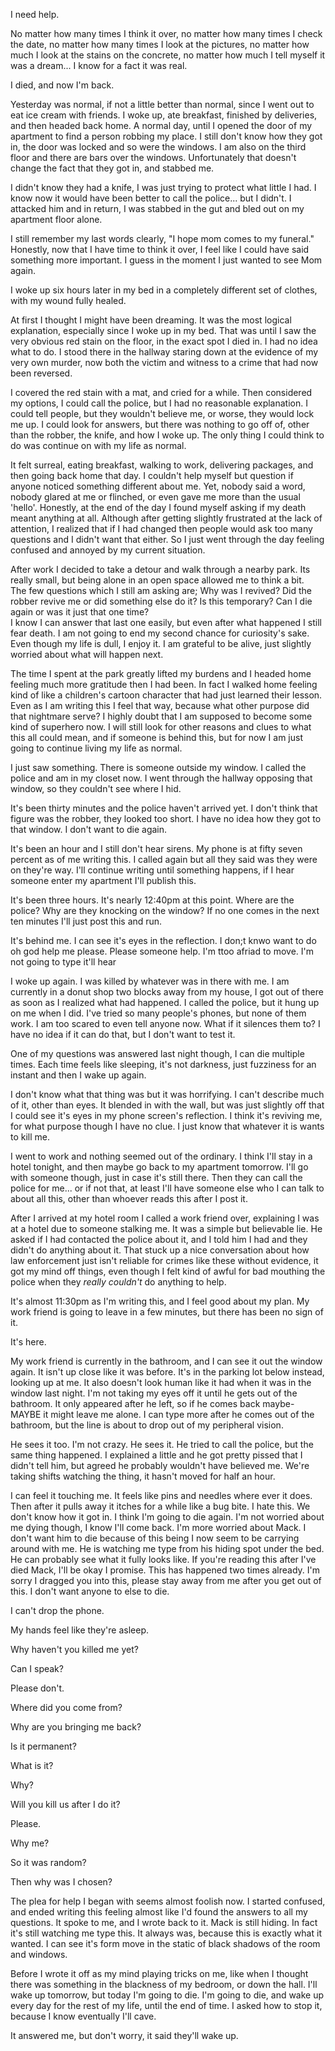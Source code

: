 I need help.

No matter how many times I think it over, no matter how many times I check the date, no matter how many times I look at the pictures, no matter how much I look at the stains on the concrete, no matter how much I tell myself it was a dream... I know for a fact it was real.

I died, and now I'm back.

Yesterday was normal, if not a little better than normal, since I went out to eat ice cream with friends. I woke up, ate breakfast, finished by deliveries, and then headed back home. A normal day, until I opened the door of my apartment to find a person robbing my place. I still don't know how they got in, the door was locked and so were the windows. I am also on the third floor and there are bars over the windows. Unfortunately that doesn't change the fact that they got in, and stabbed me.

I didn't know they had a knife, I was just trying to protect what little I had. I know now it would have been better to call the police... but I didn't. I attacked him and in return, I was stabbed in the gut and bled out on my apartment floor alone.

I still remember my last words clearly, "I hope mom comes to my funeral." Honestly, now that I have time to think it over, I feel like I could have said something more important. I guess in the moment I just wanted to see  Mom again.

I woke up six hours later in my bed in a completely different set of clothes, with my wound fully healed.

At first I thought I might have been dreaming. It was the most logical explanation, especially since I woke up in my bed. That was until I saw the very obvious red stain on the floor, in the exact spot I died in. I had no idea what to do. I stood there in the hallway staring down at the evidence of my very own murder, now both the victim and witness to a crime that had now been reversed.

I covered the red stain with a mat, and cried for a while. Then considered my options, I could call the police, but I had no reasonable explanation. I could tell people, but they wouldn't believe me, or worse, they would lock me up. I could look for answers, but there was nothing to go off of, other than the robber, the knife, and how I woke up. The only thing I could think to do was continue on with my life as normal.

It felt surreal, eating breakfast, walking to work, delivering packages, and then going back home that day. I couldn't help myself but question if anyone noticed something different about me. Yet, nobody said a word, nobody glared at me or flinched, or even gave me more than the usual 'hello'. Honestly, at the end of the day I found myself asking if my death meant anything at all. Although after getting slightly frustrated at the lack of attention, I realized that if I had changed then people would ask too many questions and I didn't want that either. So I just went through the day feeling confused and annoyed by my current situation.

After work I decided to take a detour and walk through a nearby park. Its really small, but being alone in an open space allowed me to think a bit.  
The few questions which I still am asking are; Why was I revived? Did the robber revive me or did something else do it? Is this temporary? Can I die again or was it just that one time?  
I know I can answer that last one easily, but even after what happened I still fear death. I am not going to end my second chance for curiosity's sake. Even though my life is dull, I enjoy it. I am grateful to be alive, just slightly worried about what will happen next.

The time I spent at the park greatly lifted my burdens and I headed home feeling much more gratitude then I had been. In fact I walked home feeling kind of like a children's cartoon character that had just learned their lesson. Even as I am writing this I feel that way, because what other purpose did that nightmare serve? I highly doubt that I am supposed to become some kind of superhero now. I will still look for other reasons and clues to what this all could mean, and if someone is behind this, but for now I am just going to continue living my life as normal.

I just saw something. There is someone outside my window. I called the police and am in my closet now. I went through the hallway opposing that window, so they couldn't see where I hid.

It's been thirty minutes and the police haven't arrived yet. I don't think that figure was the robber, they looked too short. I have no idea how they got to that window. I don't want to die again.

It's been an hour and I still don't hear sirens. My phone is at fifty seven percent as of me writing this. I called again but all they said was they were on they're way. I'll continue writing until something happens, if I hear someone enter my apartment I'll publish this.

It's been three hours. It's nearly 12:40pm at this point. Where are the police? Why are they knocking on the window? If no one comes in the next ten minutes I'll just post this and run.

It's behind me. I can see it's eyes in the reflection. I don;t knwo want to do oh god help me please. Please someone help. I'm ttoo afriad to move. I'm not going to type it'll hear

I woke up again. I was killed by whatever was in there with me. I am currently in a donut shop two blocks away from my house, I got out of there as soon as I realized what had happened. I called the police, but it hung up on me when I did. I've tried so many people's phones, but none of them work. I am too scared to even tell anyone now. What if it silences them to? I have no idea if it can do that, but I don't want to test it.

One of my questions was answered last night though, I can die multiple times. Each time feels like sleeping, it's not darkness, just fuzziness for an instant and then I wake up again.

I don't know what that thing was but it was horrifying. I can't describe much of it, other than eyes. It blended in with the wall, but was just slightly off that I could see it's eyes in my phone screen's reflection. I think it's reviving me, for what purpose though I have no clue. I just know that whatever it is wants to kill me. 

I went to work and nothing seemed out of the ordinary. I think I'll stay in a hotel tonight, and then maybe go back to my apartment tomorrow. I'll go with someone though, just in case it's still there. Then they can call the police for me... or if not that, at least I'll have someone else who I can talk to about all this, other than whoever reads this after I post it.

After I arrived at my hotel room I called a work friend over, explaining I was at a hotel due to someone stalking me. It was a simple but believable lie. He asked if I had contacted the police about it, and I told him I had and they didn't do anything about it. That stuck up a nice conversation about how law enforcement just isn't reliable for crimes like these without evidence, it got my mind off things, even though I felt kind of awful for bad mouthing the police when they *really couldn't* do anything to help.

It's almost 11:30pm as I'm writing this, and I feel good about my plan. My work friend is going to leave in a few minutes, but there has been no sign of it. 

It's here.

My work friend is currently in the bathroom, and I can see it out the window again. It isn't up close like it was before.  It's in the parking lot below instead, looking up at me. It also doesn't look human like it had when it was in the window last night. I'm not taking my eyes off it until he gets out of the bathroom. It only appeared after he left, so if he comes back maybe- MAYBE it might leave me alone. I can type more after he comes out of the bathroom, but the line is about to drop out of my peripheral vision.

He sees it too. I'm not crazy. He sees it. He tried to call the police, but the same thing happened. I explained a little and he got pretty pissed that I didn't tell him, but agreed he probably wouldn't have believed me. We're taking shifts watching the thing, it hasn't moved for half an hour.

I can feel it touching me. It feels like pins and needles where ever it does. Then after it pulls away it itches for a while like a bug bite. I hate this. We don't know how it got in. I think I'm going to die again. I'm not worried about me dying though, I know I'll come back. I'm more worried about Mack. I don't want him to die because of this being I now seem to be carrying around with me. He is watching me type from his hiding spot under the bed. He can probably see what it fully looks like. If you're reading this after I've died Mack, I'll be okay I promise. This has happened two times already. I'm sorry I dragged you into this, please stay away from me after you get out of this. I don't want anyone to else to die. 

I can't drop the phone. 

My hands feel like they're asleep. 



Why haven't you killed me yet?

Can I speak?

Please don't.

Where did you come from?

Why are you bringing me back?

Is it permanent?

What is it?

Why?

Will you kill us after I do it?

Please.

Why me?

So it was random?

Then why was I chosen?

The plea for help I began with seems almost foolish now. I started confused, and ended writing this feeling almost like I'd found the answers to all my questions. It spoke to me, and I wrote back to it. Mack is still hiding. In fact it's still watching me type this. It always was, because this is exactly what it wanted. I can see it's form move in the static of black shadows of the room and windows. 

Before I wrote it off as my mind playing tricks on me, like when I thought there was something in the blackness of my bedroom, or down the hall. I'll wake up tomorrow, but today I'm going to die. I'm going to die, and wake up every day for the rest of my life, until the end of time. I asked how to stop it, because I know eventually I'll cave.

It answered me, but don't worry, it said they'll wake up.